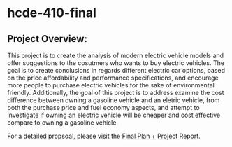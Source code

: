 # hcde-410-final

## Project Overview:
This project is to create the analysis of modern electric vehicle models and offer suggestions to the cosutmers who wants to buy electric vehicles. The goal is to create conclusions in regards different electric car options, based on the price affordability and performance specifications, and encourage more people to purchase electric vehicles for the sake of environmental friendly. Additionally, the goal of this project is to address examine the cost difference between owning a gasoline vehicle and an eletric vehicle, from both the purchase price and fuel economy aspects, and attempt to investigate if owning an electric vehicle will be cheaper and cost effective compare to owning a gasoline vehicle. 

For a detailed propsoal, please visit the [Final Plan + Project Report](https://github.com/hanfeng5/hcde-410-final/blob/94226ebfaad2e6df316e4e5cd2414a8282d596e2/Final%20Plan%20+%20Project%20Report.ipynb).